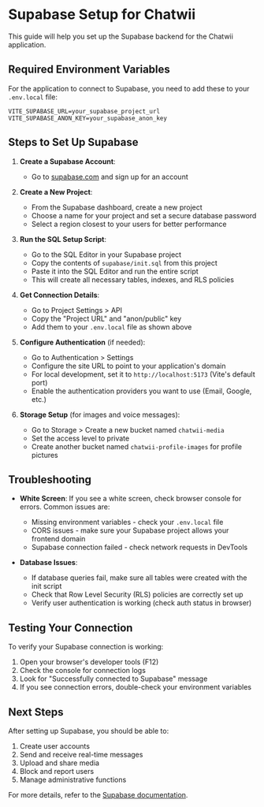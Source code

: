 
# Supabase Setup for Chatwii

This guide will help you set up the Supabase backend for the Chatwii application.

## Required Environment Variables

For the application to connect to Supabase, you need to add these to your `.env.local` file:

```
VITE_SUPABASE_URL=your_supabase_project_url
VITE_SUPABASE_ANON_KEY=your_supabase_anon_key
```

## Steps to Set Up Supabase

1. **Create a Supabase Account**:
   - Go to [supabase.com](https://supabase.com) and sign up for an account

2. **Create a New Project**:
   - From the Supabase dashboard, create a new project
   - Choose a name for your project and set a secure database password
   - Select a region closest to your users for better performance

3. **Run the SQL Setup Script**:
   - Go to the SQL Editor in your Supabase project
   - Copy the contents of `supabase/init.sql` from this project
   - Paste it into the SQL Editor and run the entire script
   - This will create all necessary tables, indexes, and RLS policies

4. **Get Connection Details**:
   - Go to Project Settings > API
   - Copy the "Project URL" and "anon/public" key
   - Add them to your `.env.local` file as shown above

5. **Configure Authentication** (if needed):
   - Go to Authentication > Settings
   - Configure the site URL to point to your application's domain
   - For local development, set it to `http://localhost:5173` (Vite's default port)
   - Enable the authentication providers you want to use (Email, Google, etc.)

6. **Storage Setup** (for images and voice messages):
   - Go to Storage > Create a new bucket named `chatwii-media`
   - Set the access level to private
   - Create another bucket named `chatwii-profile-images` for profile pictures

## Troubleshooting

- **White Screen**: If you see a white screen, check browser console for errors. Common issues are:
  - Missing environment variables - check your `.env.local` file
  - CORS issues - make sure your Supabase project allows your frontend domain
  - Supabase connection failed - check network requests in DevTools

- **Database Issues**:
  - If database queries fail, make sure all tables were created with the init script
  - Check that Row Level Security (RLS) policies are correctly set up
  - Verify user authentication is working (check auth status in browser)

## Testing Your Connection

To verify your Supabase connection is working:

1. Open your browser's developer tools (F12)
2. Check the console for connection logs
3. Look for "Successfully connected to Supabase" message
4. If you see connection errors, double-check your environment variables

## Next Steps

After setting up Supabase, you should be able to:

1. Create user accounts
2. Send and receive real-time messages
3. Upload and share media
4. Block and report users
5. Manage administrative functions

For more details, refer to the [Supabase documentation](https://supabase.com/docs).
